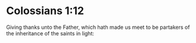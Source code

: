 # Colossians 1:12

Giving thanks unto the Father, which hath made us meet to be partakers of the inheritance of the saints in light: